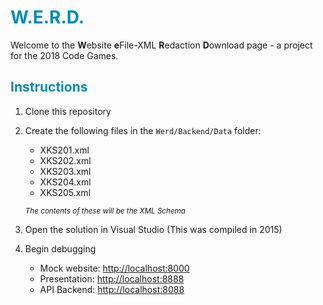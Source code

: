 <h1 style="color:#008cba">W.E.R.D.</h1>

Welcome to the **W**ebsite **e**File-XML **R**edaction **D**ownload page - a project for the 2018 Code Games.

<h2 style="color:#008cba">Instructions</h2>

1. Clone this repository
2. Create the following files in the `Werd/Backend/Data` folder:
    * XKS201.xml
    * XKS202.xml
    * XKS203.xml
    * XKS204.xml
    * XKS205.xml
    
    <small><em>The contents of these will be the XML Schema</em></small>
3. Open the solution in Visual Studio (This was compiled in 2015)
4. Begin debugging
    * Mock website: [http://localhost:8000](http://localhost:8000)
    * Presentation: [http://localhost:8888](http://localhost:8888)
    * API Backend: [http://localhost:8088](http://localhost:8088)
